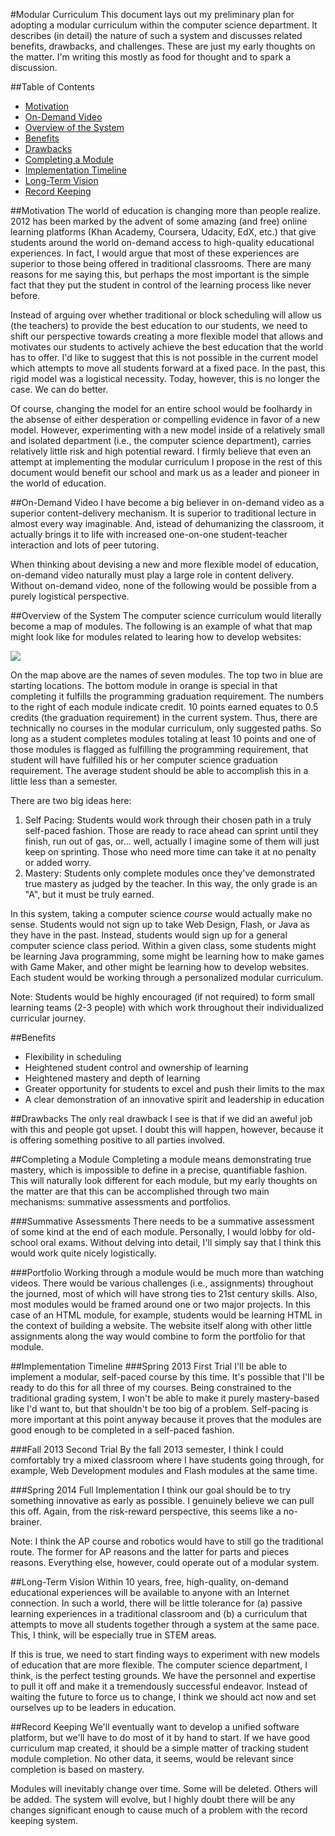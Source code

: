 #Modular Curriculum
This document lays out my preliminary plan for adopting a modular curriculum within the computer science department. It describes (in detail) the nature of such a system and discusses related benefits, drawbacks, and challenges. These are just my early thoughts on the matter. I'm writing this mostly as food for thought and to spark a discussion.

##Table of Contents

* [Motivation](#motivation)
* [On-Demand Video](#on-demand-video)
* [Overview of the System](#overview-of-the-system)
* [Benefits](#benefits)
* [Drawbacks](#drawbacks)
* [Completing a Module](#completing-a-module)
* [Implementation Timeline](#implementation-timeline)
* [Long-Term Vision](#long-term-vision)
* [Record Keeping](#record-keeping)

##Motivation
The world of education is changing more than people realize. 2012 has been marked by the advent of some amazing (and free) online learning platforms (Khan Academy, Coursera, Udacity, EdX, etc.) that give students around the world on-demand access to high-quality educational experiences. In fact, I would argue that most of these experiences are superior to those being offered in traditional classrooms. There are many reasons for me saying this, but perhaps the most important is the simple fact that they put the student in control of the learning process like never before.

Instead of arguing over whether traditional or block scheduling will allow us (the teachers) to provide the best education to our students, we need to shift our perspective towards creating a more flexible model that allows and motivates our students to actively achieve the best education that the world has to offer. I'd like to suggest that this is not possible in the current model which attempts to move all students forward at a fixed pace. In the past, this rigid model was a logistical necessity. Today, however, this is no longer the case. We can do better.

Of course, changing the model for an entire school would be foolhardy in the absense of either desperation or compelling evidence in favor of a new model. However, experimenting with a new model inside of a relatively small and isolated department (i.e., the computer science department), carries relatively little risk and high potential reward. I firmly believe that even an attempt at implementing the modular curriculum I propose in the rest of this document would benefit our school and mark us as a leader and pioneer in the world of education.

##On-Demand Video
I have become a big believer in on-demand video as a superior content-delivery mechanism. It is superior to traditional lecture in almost every way imaginable. And, istead of dehumanizing the classroom, it actually brings it to life with increased one-on-one student-teacher interaction and lots of peer tutoring.

When thinking about devising a new and more flexible model of education, on-demand video naturally must play a large role in content delivery. Without on-demand video, none of the following would be possible from a purely logistical perspective.

##Overview of the System
The computer science curriculum would literally become a map of modules. The following is an example of what that map might look like for modules related to learing how to develop websites:

![](https://github.com/christensenacademy/christensen-academy/raw/master/modular-curriculum/web-modules.png)

On the map above are the names of seven modules. The top two in blue are starting locations. The bottom module in orange is special in that completing it fulfills the programming graduation requirement. The numbers to the right of each module indicate credit. 10 points earned equates to 0.5 credits (the graduation requirement) in the current system. Thus, there are technically no courses in the modular curriculum, only suggested paths. So long as a student completes modules totaling at least 10 points and one of those modules is flagged as fulfilling the programming requirement, that student will have fulfilled his or her computer science graduation requirement. The average student should be able to accomplish this in a little less than a semester.

There are two big ideas here:

1. Self Pacing: Students would work through their chosen path in a truly self-paced fashion. Those are ready to race ahead can sprint until they finish, run out of gas, or... well, actually I imagine some of them will just keep on sprinting. Those who need more time can take it at no penalty or added worry.
2. Mastery: Students only complete modules once they've demonstrated true mastery as judged by the teacher. In this way, the only grade is an "A", but it must be truly earned.

In this system, taking a computer science *course* would actually make no sense. Students would not sign up to take Web Design, Flash, or Java as they have in the past. Instead, students would sign up for a general computer science class period. Within a given class, some students might be learning Java programming, some might be learning how to make games with Game Maker, and other might be learning how to develop websites. Each student would be working through a personalized modular curriculum.

Note: Students would be highly encouraged (if not required) to form small learning teams (2-3 people) with which work throughout their individualized curricular journey.

##Benefits
* Flexibility in scheduling
* Heightened student control and ownership of learning
* Heightened mastery and depth of learning
* Greater opportunity for students to excel and push their limits to the max
* A clear demonstration of an innovative spirit and leadership in education

##Drawbacks
The only real drawback I see is that if we did an aweful job with this and people got upset. I doubt this will happen, however, because it is offering something positive to all parties involved.

##Completing a Module
Completing a module means demonstrating true mastery, which is impossible to define in a precise, quantifiable fashion. This will naturally look different for each module, but my early thoughts on the matter are that this can be accomplished through two main mechanisms: summative assessments and portfolios.

###Summative Assessments
There needs to be a summative assessment of some kind at the end of each module. Personally, I would lobby for old-school oral exams. Without delving into detail, I'll simply say that I think this would work quite nicely logistically.

###Portfolio
Working through a module would be much more than watching videos. There would be various challenges (i.e., assignments) throughout the journed, most of which will have strong ties to 21st century skills. Also, most modules would be framed around one or two major projects. In this case of an HTML module, for example, students would be learning HTML in the context of building a website. The website itself along with other little assignments along the way would combine to form the portfolio for that module.


##Implementation Timeline
###Spring 2013 First Trial
I'll be able to implement a modular, self-paced course by this time. It's possible that I'll be ready to do this for all three of my courses. Being constrained to the traditional grading system, I won't be able to make it purely mastery-based like I'd want to, but that shouldn't be too big of a problem. Self-pacing is more important at this point anyway because it proves that the modules are good enough to be completed in a self-paced fashion.

###Fall 2013 Second Trial
By the fall 2013 semester, I think I could comfortably try a mixed classroom where I have students going through, for example, Web Development modules and Flash modules at the same time.

###Spring 2014 Full Implementation
I think our goal should be to try something innovative as early as possible. I genuinely believe we can pull this off. Again, from the risk-reward perspective, this seems like a no-brainer.

Note: I think the AP course and robotics would have to still go the traditional route. The former for AP reasons and the latter for parts and pieces reasons. Everything else, however, could operate out of a modular system.

##Long-Term Vision
Within 10 years, free, high-quality, on-demand educational experiences will be available to anyone with an Internet connection. In such a world, there will be little tolerance for (a) passive learning experiences in a traditional classroom and (b) a curriculum that attempts to move all students together through a system at the same pace. This, I think, will be especially true in STEM areas.

If this is true, we need to start finding ways to experiment with new models of education that are more flexible. The computer science department, I think, is the perfect testing grounds. We have the personnel and expertise to pull it off and make it a tremendously successful endeavor. Instead of waiting the future to force us to change, I think we should act now and set ourselves up to be leaders in education.

##Record Keeping
We'll eventually want to develop a unified software platform, but we'll have to do most of it by hand to start. If we have good curriculum map created, it should be a simple matter of tracking student module completion. No other data, it seems, would be relevant since completion is based on mastery.

Modules will inevitably change over time. Some will be deleted. Others will be added. The system will evolve, but I highly doubt there will be any changes significant enough to cause much of a problem with the record keeping system.



